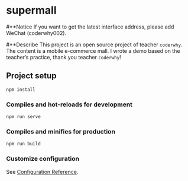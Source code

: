 # supermall

#**Notice
If you want to get the latest interface address, please add WeChat (coderwhy002).

#**Describe
This project is an open source project of teacher `coderwhy`. The content is a mobile e-commerce mall. I wrote a demo based on the teacher’s practice, thank you teacher `coderwhy`!

## Project setup
```
npm install
```

### Compiles and hot-reloads for development
```
npm run serve
```

### Compiles and minifies for production
```
npm run build
```

### Customize configuration
See [Configuration Reference](https://cli.vuejs.org/config/).
